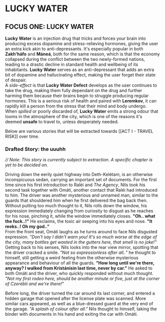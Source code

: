 # LUCKY WATER
## FOCUS ONE: LUCKY WATER
**Lucky Water** is an injection drug that tricks and forces your brain into producing excess dopamine and stress-relieving hormones, giving the user an extra kick akin to anti-depressants. It's especially popular in both **Zakh'háfo** and **Máneá**, both for the same reason, which is that the economy collapsed during the conflict between the two newly-formed nations, leading to a drastic decline in standard health and wellbeing of its inhabitants. **Lucky Water** serves as an anti-depressant that adds an extra bit of dopamine and hallucinating effect, making the user forget their state of despair. \
A *side-effect* is that **Lucky Water Defect** develops as the user continues to take the drug, making them fully dependant on the drug and further harming them because their brains begin to struggle producing regular hormones. This is a serious risk of health and paired with **Leremkov**, it can rapidly kill a person from the stress that their mind and body undergo. \
When *spilled* or poorly discarded of, **Lucky Water** emits a strong odour that looms in the atmosphere of the city, which is one of the reasons it's deemed **unsafe** to travel to, unless desperately needed.

Below are various stories that will be extracted towards [[ACT I - TRAVEL RISK]] over time.

### Drafted Story: the uuuhh
*// Note: This story is currently subject to extraction. A specific chapter is yet to be decided on.*

Driving down the eerily quiet highway into Deth-Kelétam, is an otherwise inconspicuous sedan, carrying an important set of documents. For the first time since his first introduction to Raléi and *The Agency*, Nils took his second task together with Omáti, another contact that Raléi had introduced to him. The driver was another mysterious and unnamed man, similar to the guards that shouldered him when he first delivered the bag back then. Without putting too much thought to it, Nils rolls down the window, his expression immediately changing from curiosity to disgust as he reaches for his nose, pinching it, while the window immediately closes. **"Oh.. what the fuck..!"** He exclaims, the toxic air seeping into his eyes and nose. **"It reeks..! Oh my god.."** \
From the front seat, Omáti laughs as he turns around to face Nils disgusted expression. *"Don't say I didn't warn you! It's so much worse at the edge of the city, many bottles get wasted in the gutters here, that smell is no joke!"* \
Getting back to his senses, Nils looks into the rear view mirror, spotting that the driver cracked a smile. *"Not so expressionless after all.."* he thought to himself, still getting a weird feeling from the otherwise mysterious appearance and behaviour of all the guards. **"How long until we're there, anyway? I walked from Kristánisin last time, never by car."** He asked to both Omáti and the driver, who quickly responded without much thought. *"Not my first rodeo here, should be another minute or five, just at the corner of Czerébti and we're there!"*

Before long, the driver turned the car around its last corner, and entered a hidden garage that opened after the license plate was scanned. More similar cars appeared, as well as a blue-dressed guard at the very end of the garage. *"A splash of colour after all."* Nils thought to himself, taking the binder with documents in his hand and exiting the car with Omáti. 
